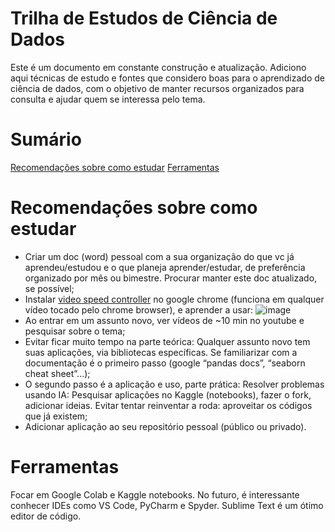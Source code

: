 # Trilha de Estudos de Ciência de Dados

Este é um documento em constante construção e atualização. Adiciono aqui técnicas de estudo e fontes que considero boas para o aprendizado de ciência de dados, com o objetivo de manter recursos organizados para consulta e ajudar quem se interessa pelo tema.

# Sumário
[Recomendações sobre como estudar](https://github.com/HinePo/Trilha-de-Estudos-de-Data-Science/blob/main/README.md#recomendações-sobre-como-estudar)
[Ferramentas](https://github.com/HinePo/Trilha-de-Estudos-de-Data-Science/blob/main/README.md#ferramentas)

# Recomendações sobre como estudar
- Criar um doc (word) pessoal com a sua organização do que vc já aprendeu/estudou e o que planeja aprender/estudar, de preferência organizado por mês ou bimestre. Procurar manter este doc atualizado, se possível;
- Instalar [video speed controller](https://chrome.google.com/webstore/detail/video-speed-controller/nffaoalbilbmmfgbnbgppjihopabppdk) no google chrome (funciona em qualquer vídeo tocado pelo chrome browser), e aprender a usar:
![image](https://user-images.githubusercontent.com/66163270/145697555-17f7fb51-ec8d-4f9f-8c36-654b062cddce.png)
-	Ao entrar em um assunto novo, ver vídeos de ~10 min no youtube e pesquisar sobre o tema;
-	Evitar ficar muito tempo na parte teórica: Qualquer assunto novo tem suas aplicações, via bibliotecas específicas. Se familiarizar com a documentação é o primeiro passo (google “pandas docs”, “seaborn cheat sheet”...);
-	O segundo passo é a aplicação e uso, parte prática: Resolver problemas usando IA: Pesquisar aplicações no Kaggle (notebooks), fazer o fork, adicionar ideias. Evitar tentar reinventar a roda: aproveitar os códigos que já existem;
- Adicionar aplicação ao seu repositório pessoal (público ou privado).

# Ferramentas
Focar em Google Colab e Kaggle notebooks.
No futuro, é interessante conhecer IDEs como VS Code, PyCharm e Spyder.
Sublime Text é um ótimo editor de código.
